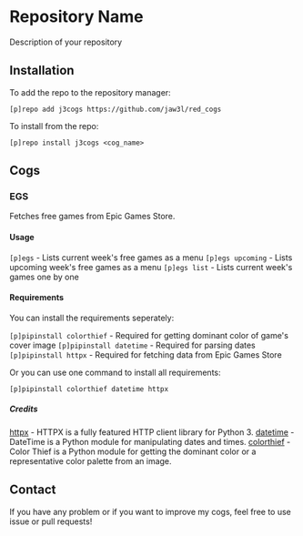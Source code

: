 # Repository Name

Description of your repository

## Installation

To add the repo to the repository manager:

`[p]repo add j3cogs https://github.com/jaw3l/red_cogs`

To install from the repo:

`[p]repo install j3cogs <cog_name>`

## Cogs

### EGS

Fetches free games from Epic Games Store.

#### Usage

`[p]egs` - Lists current week's free games as a menu
`[p]egs upcoming` - Lists upcoming week's free games as a menu
`[p]egs list` - Lists current week's games one by one

#### Requirements

You can install the requirements seperately:

`[p]pipinstall colorthief` - Required for getting dominant color of game's cover image
`[p]pipinstall datetime` - Required for parsing dates
`[p]pipinstall httpx` - Required for fetching data from Epic Games Store

Or you can use one command to install all requirements:

`[p]pipinstall colorthief datetime httpx`

##### Credits

[httpx](https://pypi.org/project/httpx/) - HTTPX is a fully featured HTTP client library for Python 3.
[datetime](https://pypi.org/project/DateTime/) - DateTime is a Python module for manipulating dates and times.
[colorthief](https://pypi.org/project/colorthief/) - Color Thief is a Python module for getting the dominant color or a representative color palette from an image.

## Contact

If you have any problem or if you want to improve my cogs, feel free to use issue or pull requests!
